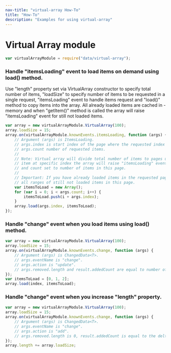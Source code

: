 ```yaml
---
nav-title: "virtual-array How-To"
title: "How-To"
description: "Examples for using virtual-array"
---
```

# Virtual Array module
``` JavaScript
var virtualArrayModule = require("data/virtual-array");
```
### Handle "itemsLoading" event to load items on demand using load() method.
Use "length" property set via VirtualArray constructor to specify total number of items, 
"loadSize" to specify number of items to be requested in a single request, 
"itemsLoading" event to handle items request and "load()" method to copy items into the array.
All already loaded items are cached in -memory and when "getItem()" method is called
the array will raise "itemsLoading" event for still not loaded items.
``` JavaScript
var array = new virtualArrayModule.VirtualArray(100);
array.loadSize = 15;
array.on(virtualArrayModule.knownEvents.itemsLoading, function (args) {
    // Argument (args) is ItemsLoading.
    // args.index is start index of the page where the requested index is located.
    // args.count number of requested items.
    //
    // Note: Virtual array will divide total number of items to pages using "loadSize" property value. When you request an 
    // item at specific index the array will raise "itemsLoading" event with "ItemsLoading" argument index set to the first index of the requested page
    // and count set to number of items in this page. 
    //
    // Important: If you have already loaded items in the requested page the array will raise multiple times "itemsLoading" event to request 
    // all ranges of still not loaded items in this page. 
    var itemsToLoad = new Array();
    for (var i = 0; i < args.count; i++) {
        itemsToLoad.push(i + args.index);
    }
    array.load(args.index, itemsToLoad);
});
```
### Handle "change" event when you load items using load() method.
``` JavaScript
var array = new virtualArrayModule.VirtualArray(100);
array.loadSize = 15;
array.on(virtualArrayModule.knownEvents.change, function (args) {
    // Argument (args) is ChangedData<T>.
    // args.eventName is "change".
    // args.action is "update".
    // args.removed.length and result.addedCount are equal to number of loaded items with load() method.
});
var itemsToLoad = [0, 1, 2];
array.load(index, itemsToLoad);
```
### Handle "change" event when you increase "length" property.
``` JavaScript
var array = new virtualArrayModule.VirtualArray(100);
array.loadSize = 15;
array.on(virtualArrayModule.knownEvents.change, function (args) {
    // Argument (args) is ChangedData<T>.
    // args.eventName is "change".
    // args.action is "add".
    // args.removed.length is 0, result.addedCount is equal to the delta between new and old "length" property values.
});
array.length += array.loadSize;
```
